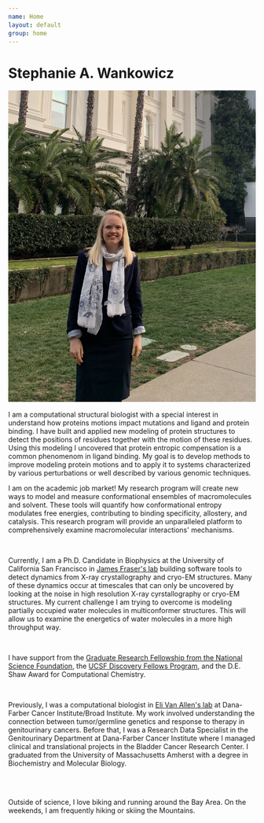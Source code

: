 ```yaml
---
name: Home
layout: default
group: home
---
```



<h1 class="text-center">Stephanie A. Wankowicz</h1>

<img src="/static/img/banner_statehouse.jpg" class="img-responsive center-block" alt="Advocating for Science Research at the California Statehouse, January 2020"/>

<p class="lead text-justify">
I am a computational structural biologist with a special interest in understand how proteins motions impact mutations and ligand and protein binding. I have built and applied new modeling of protein structures to detect the positions of residues together with the motion of these residues. Using this modeling I uncovered that protein entropic compensation is a common phenomenom in ligand binding. My goal is to develop methods to improve modeling protein motions and to apply it to systems characterized by various perturbations or well described by various genomic techniques.

 <br>
  
I am on the academic job market! My research program will create new ways to model and measure conformational ensembles of macromolecules and solvent. These tools will quantify how conformational entropy modulates free energies, contributing to binding specificity, allostery, and catalysis. This research program will provide an unparalleled platform to comprehensively examine macromolecular interactions' mechanisms. 


<br>

Currently, I am a Ph.D. Candidate in Biophysics at the University of California San Francisco in [James Fraser's lab](https://fraserlab.com/) building software tools to detect dynamics from X-ray crystallography and cryo-EM structures. Many of these dynamics occur at timescales that can only be uncovered by looking at the noise in high resolution X-ray cyrstallography or cryo-EM structures. My current challenge I am trying to overcome is modeling partially occupied water molecules in multiconformer structures. This will allow us to examine the energetics of water molecules in a more high throughput way. 

<br>

I have support from the [Graduate Research Fellowship from the National Science Foundation](https://www.nsfgrfp.org/), the [UCSF Discovery Fellows Program](https://graduate.ucsf.edu/discovery-fellows-program), and the D.E. Shaw Award for Computational Chemistry.

<br>

Previously, I was a computational biologist in [Eli Van Allen's lab](https://vanallenlab.dana-farber.org/) at Dana-Farber Cancer Institute/Broad Institute. My work involved understanding the connection between tumor/germline genetics and response to therapy in genitourinary cancers. Before that, I was a Research Data Specialist in the Genitourinary Department at Dana-Farber Cancer Institute where I managed clinical and translational projects in the Bladder Cancer Research Center. I graduated from the University of Massachusetts Amherst with a degree in Biochemistry and Molecular Biology. 

<br>
<br>

Outside of science, I love biking and running around the Bay Area. On the weekends, I am frequently hiking or skiing the Mountains.  
</p>
